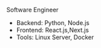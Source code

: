 Software Engineer

- Backend: Python, Node.js
- Frontend: React.js,Next.js
- Tools: Linux Server, Docker

